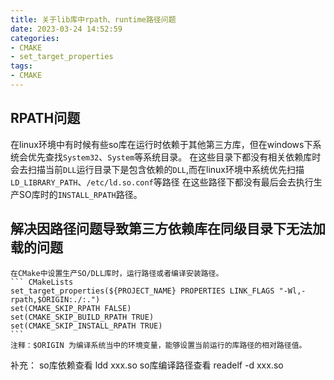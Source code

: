 ```yaml
---
title: 关于lib库中rpath、runtime路径问题
date: 2023-03-24 14:52:59
categories:
- CMAKE
- set_target_properties
tags:
- CMAKE
---
```




## RPATH问题  

在linux环境中有时候有些so库在运行时依赖于其他第三方库，但在windows下系统会优先查找`System32`、`System`等系统目录。
在这些目录下都没有相关依赖库时会去扫描当前`DLL`运行目录下是包含依赖的`DLL`,而在linux环境中系统优先扫描`LD_LIBRARY_PATH`、`/etc/ld.so.conf`等路径
在这些路径下都没有最后会去执行生产SO库时的`INSTALL_RPATH`路径。



## 解决因路径问题导致第三方依赖库在同级目录下无法加载的问题
    在CMake中设置生产SO/DLL库时，运行路径或者编译安装路径。
    ``` CMakeLists
    set_target_properties(${PROJECT_NAME} PROPERTIES LINK_FLAGS "-Wl,-rpath,$ORIGIN:./:.")
    set(CMAKE_SKIP_RPATH FALSE)
    set(CMAKE_SKIP_BUILD_RPATH TRUE)
    set(CMAKE_SKIP_INSTALL_RPATH TRUE)
    ```  
    注释：$ORIGIN 为编译系统当中的环境变量，能够设置当前运行的库路径的相对路径值。


补充：
so库依赖查看 ldd xxx.so
so库编译路径查看 readelf -d  xxx.so